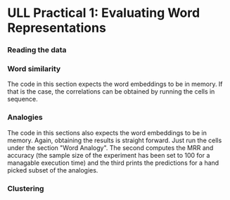 # ULL Practical 1: Evaluating Word Representations

### Reading the data


### Word similarity

The code in this section expects the word embeddings to be in memory. If that
is the case, the correlations can be obtained by running the cells in sequence.

### Analogies

The code in this sections also expects the word embeddings to be in memory. Again,
obtaining the results is straight forward. Just run the cells under the section
"Word Analogy". The second computes the MRR and accuracy (the sample size of the experiment has
been set to 100 for a managable execution time) and the third prints the
predictions for a hand picked subset of the analogies. 

### Clustering
